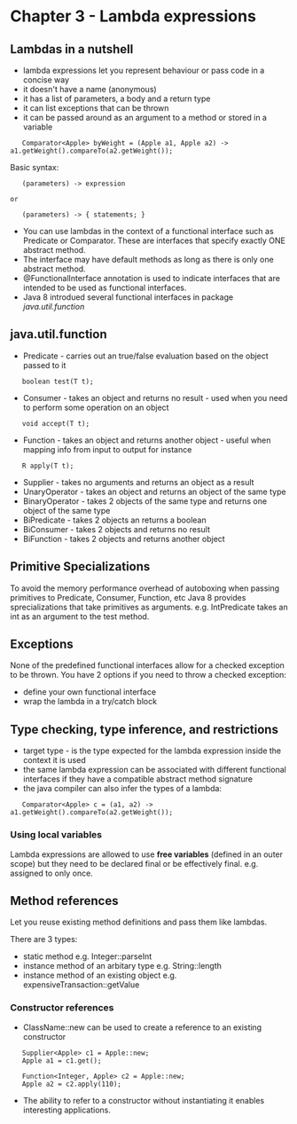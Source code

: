 # Chapter 3 - Lambda expressions

## Lambdas in a nutshell

- lambda expressions let you represent behaviour or pass code in a concise way
- it doesn't have a name (anonymous)
- it has a list of parameters, a body and a return type
- it can list exceptions that can be thrown
- it can be passed around as an argument to a method or stored in a variable

```
   Comparator<Apple> byWeight = (Apple a1, Apple a2) -> a1.getWeight().compareTo(a2.getWeight());
```

Basic syntax:  
```
   (parameters) -> expression

or  

   (parameters) -> { statements; }
```

- You can use lambdas in the context of a functional interface such as Predicate<T> or Comparator<T>. These are interfaces that specify exactly ONE abstract method.
- The interface may have default methods as long as there is only one abstract method.
- @FunctionalInterface annotation is used to indicate interfaces that are intended to be used as functional interfaces.
- Java 8 introdued several functional interfaces in package *java.util.function*

## java.util.function

- Predicate - carries out an true/false evaluation based on the object passed to it
```
   boolean test(T t);
```
- Consumer - takes an object and returns no result - used when you need to perform some operation on an object
```
   void accept(T t);
```
- Function - takes an object and returns another object - useful when mapping info from input to output for instance
```
   R apply(T t);
```
- Supplier - takes no arguments and returns an object as a result
- UnaryOperator - takes an object and returns an object of the same type
- BinaryOperator - takes 2 objects of the same type and returns one object of the same type
- BiPredicate - takes 2 objects an returns a boolean
- BiConsumer - takes 2 objects and returns no result
- BiFunction - takes 2 objects and returns another object

## Primitive Specializations

To avoid the memory performance overhead of autoboxing when passing primitives to Predicate, Consumer, Function, etc Java 8 provides sprecializations that take primitives as arguments. e.g. IntPredicate takes an int as an argument to the test method.

## Exceptions

None of the predefined functional interfaces allow for a checked exception to be thrown. You have 2 options if you need to throw a checked exception:
- define your own functional interface
- wrap the lambda in a try/catch block

## Type checking, type inference, and restrictions

- target type - is the type expected for the lambda expression inside the context it is used
- the same lambda expression can be associated with different functional interfaces if they have a compatible abstract method signature
- the java compiler can also infer the types of a lambda:
```
   Comparator<Apple> c = (a1, a2) -> a1.getWeight().compareTo(a2.getWeight());
```

### Using local variables

Lambda expressions are allowed to use **free variables** (defined in an outer scope) but they need to be declared final or be effectively final. e.g. assigned to only once.  

## Method references

Let you reuse existing method definitions and pass them like lambdas.

There are 3 types:  
- static method e.g. Integer::parseInt
- instance method of an arbitary type e.g. String::length
- instance method of an existing object e.g. expensiveTransaction::getValue

### Constructor references

- ClassName::new can be used to create a reference to an existing constructor
```
   Supplier<Apple> c1 = Apple::new;
   Apple a1 = c1.get();
   
   Function<Integer, Apple> c2 = Apple::new;
   Apple a2 = c2.apply(110);
```    
- The ability to refer to a constructor without instantiating it enables interesting applications.